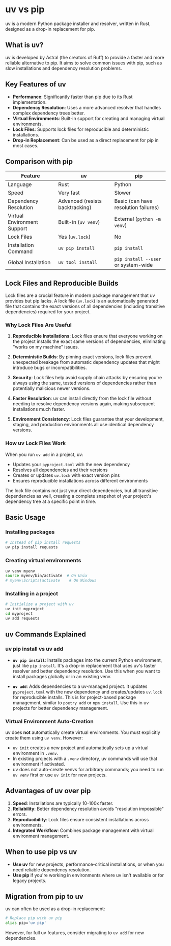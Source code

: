 # uv vs pip

uv is a modern Python package installer and resolver, written in Rust, designed as a drop-in replacement for pip.

## What is uv?

uv is developed by Astral (the creators of Ruff) to provide a faster and more reliable alternative to pip. It aims to solve common issues with pip, such as slow installations and dependency resolution problems.

## Key Features of uv

- **Performance**: Significantly faster than pip due to its Rust implementation.
- **Dependency Resolution**: Uses a more advanced resolver that handles complex dependency trees better.
- **Virtual Environments**: Built-in support for creating and managing virtual environments.
- **Lock Files**: Supports lock files for reproducible and deterministic installations.
- **Drop-in Replacement**: Can be used as a direct replacement for pip in most cases.

## Comparison with pip

| Feature | uv | pip |
|---------|----|-----|
| Language | Rust | Python |
| Speed | Very fast | Slower |
| Dependency Resolution | Advanced (resists backtracking) | Basic (can have resolution failures) |
| Virtual Environment Support | Built-in (`uv venv`) | External (`python -m venv`) |
| Lock Files | Yes (`uv.lock`) | No |
| Installation Command | `uv pip install` | `pip install` |
| Global Installation | `uv tool install` | `pip install --user` or system-wide |

## Lock Files and Reproducible Builds

Lock files are a crucial feature in modern package management that uv provides but pip lacks. A lock file (`uv.lock`) is an automatically generated file that contains the exact versions of all dependencies (including transitive dependencies) required for your project.

### Why Lock Files Are Useful

1. **Reproducible Installations**: Lock files ensure that everyone working on the project installs the exact same versions of dependencies, eliminating "works on my machine" issues.

2. **Deterministic Builds**: By pinning exact versions, lock files prevent unexpected breakage from automatic dependency updates that might introduce bugs or incompatibilities.

3. **Security**: Lock files help avoid supply chain attacks by ensuring you're always using the same, tested versions of dependencies rather than potentially malicious newer versions.

4. **Faster Resolution**: uv can install directly from the lock file without needing to resolve dependency versions again, making subsequent installations much faster.

5. **Environment Consistency**: Lock files guarantee that your development, staging, and production environments all use identical dependency versions.

### How uv Lock Files Work

When you run `uv add` in a project, uv:
- Updates your `pyproject.toml` with the new dependency
- Resolves all dependencies and their versions
- Creates or updates `uv.lock` with exact version pins
- Ensures reproducible installations across different environments

The lock file contains not just your direct dependencies, but all transitive dependencies as well, creating a complete snapshot of your project's dependency tree at a specific point in time.

## Basic Usage

### Installing packages
```bash
# Instead of pip install requests
uv pip install requests
```

### Creating virtual environments
```bash
uv venv myenv
source myenv/bin/activate  # On Unix
# myenv\Scripts\activate    # On Windows
```

### Installing in a project
```bash
# Initialize a project with uv
uv init myproject
cd myproject
uv add requests
```

## uv Commands Explained

### uv pip install vs uv add

- **`uv pip install`**: Installs packages into the current Python environment, just like `pip install`. It's a drop-in replacement that uses uv's faster resolver and better dependency resolution. Use this when you want to install packages globally or in an existing venv.

- **`uv add`**: Adds dependencies to a uv-managed project. It updates `pyproject.toml` with the new dependency and creates/updates `uv.lock` for reproducible installs. This is for project-based package management, similar to `poetry add` or `npm install`. Use this in uv projects for better dependency management.

### Virtual Environment Auto-Creation

uv does **not** automatically create virtual environments. You must explicitly create them using `uv venv`. However:

- `uv init` creates a new project and automatically sets up a virtual environment in `.venv`.
- In existing projects with a `.venv` directory, uv commands will use that environment if activated.
- uv does not auto-create venvs for arbitrary commands; you need to run `uv venv` first or use `uv init` for new projects.

## Advantages of uv over pip

1. **Speed**: Installations are typically 10-100x faster.
2. **Reliability**: Better dependency resolution avoids "resolution impossible" errors.
3. **Reproducibility**: Lock files ensure consistent installations across environments.
4. **Integrated Workflow**: Combines package management with virtual environment management.

## When to use pip vs uv

- **Use uv** for new projects, performance-critical installations, or when you need reliable dependency resolution.
- **Use pip** if you're working in environments where uv isn't available or for legacy projects.

## Migration from pip to uv

uv can often be used as a drop-in replacement:

```bash
# Replace pip with uv pip
alias pip='uv pip'
```

However, for full uv features, consider migrating to `uv add` for new dependencies.